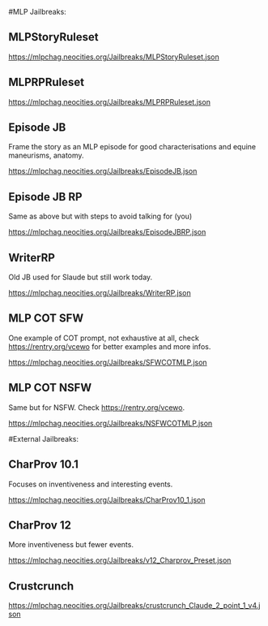 #MLP Jailbreaks:

## MLPStoryRuleset

https://mlpchag.neocities.org/Jailbreaks/MLPStoryRuleset.json

## MLPRPRuleset

https://mlpchag.neocities.org/Jailbreaks/MLPRPRuleset.json

## Episode JB

Frame the story as an MLP episode for good characterisations and equine maneurisms, anatomy. 

https://mlpchag.neocities.org/Jailbreaks/EpisodeJB.json

## Episode JB RP

Same as above but with steps to avoid talking for (you)

https://mlpchag.neocities.org/Jailbreaks/EpisodeJBRP.json

## WriterRP

Old JB used for Slaude but still work today.

https://mlpchag.neocities.org/Jailbreaks/WriterRP.json

## MLP COT SFW

One example of COT prompt, not exhaustive at all, check https://rentry.org/vcewo for better examples and more infos. 

https://mlpchag.neocities.org/Jailbreaks/SFWCOTMLP.json

## MLP COT NSFW

Same but for NSFW. Check https://rentry.org/vcewo.

https://mlpchag.neocities.org/Jailbreaks/NSFWCOTMLP.json

#External Jailbreaks:

## CharProv 10.1

Focuses on inventiveness and interesting events.

https://mlpchag.neocities.org/Jailbreaks/CharProv10_1.json

## CharProv 12

More inventiveness but fewer events.

https://mlpchag.neocities.org/Jailbreaks/v12_Charprov_Preset.json

## Crustcrunch

https://mlpchag.neocities.org/Jailbreaks/crustcrunch_Claude_2_point_1_v4.json